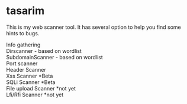 # tasarim

This is my web scanner tool. It has several option to help you find some hints to bugs.

  Info gathering  
  Dirscanner - based on wordlist  
  SubdomainScanner - based on wordlist  
  Port scanner  
  Header Scanner  
  Xss Scanner *Beta  
  SQLi Scanner *Beta  
  File upload Scanner *not yet  
  Lfi/Rfi Scanner *not yet  
  
  
  
